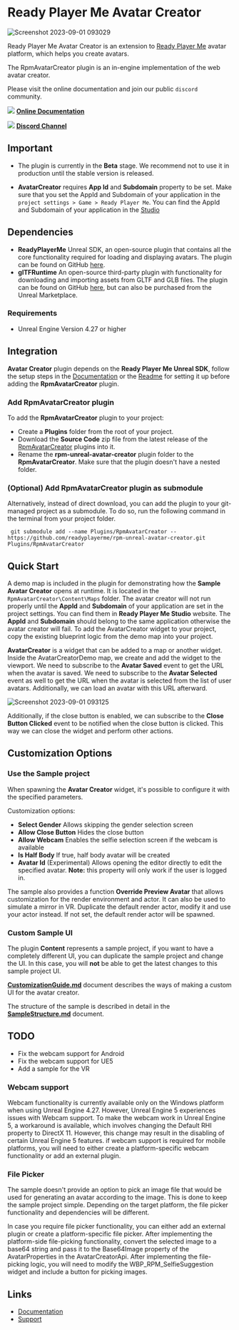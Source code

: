 # Ready Player Me Avatar Creator

![Screenshot 2023-09-01 093029](https://github.com/readyplayerme/rpm-unreal-avatar-creator/assets/3124894/41f339cf-8254-47e6-a0f8-d1338870ee64)

Ready Player Me Avatar Creator is an extension to [Ready Player Me](https://readyplayer.me/) avatar platform, which helps you create avatars.

The RpmAvatarCreator plugin is an in-engine implementation of the web avatar creator.

Please visit the online documentation and join our public `discord` community.

![](https://i.imgur.com/zGamwPM.png) **[Online Documentation]( https://docs.readyplayer.me/ready-player-me/integration-guides/unreal-sdk )**

![](https://i.imgur.com/FgbNsPN.png) **[Discord Channel]( https://discord.gg/9veRUu2 )**

## Important

- The plugin is currently in the **Beta** stage. We recommend not to use it in production until the stable version is released.

- **AvatarCreator** requires **App Id** and **Subdomain** property to be set.
  Make sure that you set the AppId and Subdomain of your application in the `project settings > Game > Ready Player Me`.
  You can find the AppId and Subdomain of your application in the [Studio](https://studio.readyplayer.me/applications)

## Dependencies
- **ReadyPlayerMe** Unreal SDK, an open-source plugin that contains all the core functionality required for loading and displaying avatars.
  The plugin can be found on GitHub [here](https://github.com/readyplayerme/rpm-unreal-sdk).
- **glTFRuntime** An open-source third-party plugin with functionality for downloading and importing assets from GLTF and GLB files.
  The plugin can be found on GitHub [here](https://github.com/rdeioris/glTFRuntime), but can also be purchased from the Unreal Marketplace.

### Requirements

- Unreal Engine Version 4.27 or higher

## Integration

**Avatar Creator** plugin depends on the **Ready Player Me Unreal SDK**, follow the setup steps in the [Documentation](https://docs.readyplayer.me/ready-player-me/integration-guides/unreal-engine/quickstart) or the [Readme](https://github.com/readyplayerme/rpm-unreal-sdk/blob/master/README.md) for setting it up before adding the **RpmAvatarCreator** plugin.

### Add RpmAvatarCreator plugin

To add the **RpmAvatarCreator** plugin to your project:
 - Create a **Plugins** folder from the root of your project.
 - Download the **Source Code** zip file from the latest release of the [RpmAvatarCreator](https://github.com/readyplayerme/rpm-unreal-avatar-creator.git) plugins into it.
 - Rename the **rpm-unreal-avatar-creator** plugin folder to the **RpmAvatarCreator**. Make sure that the plugin doesn't have a nested folder.

### (Optional) Add RpmAvatarCreator plugin as submodule
Alternatively, instead of direct download, you can add the plugin to your git-managed project as a submodule.
To do so, run the following command in the terminal from your project folder.
  ```
   git submodule add --name Plugins/RpmAvatarCreator -- https://github.com/readyplayerme/rpm-unreal-avatar-creator.git Plugins/RpmAvatarCreator
  ```

## Quick Start

A demo map is included in the plugin for demonstrating how the **Sample Avatar Creator** opens at runtime. It is located in the `RpmAvatarCreator\Content\Maps` folder.
The avatar creator will not run properly until the **AppId** and **Subdomain** of your application are set in the project settings. You can find them in **Ready Player Me Studio** website.
The **AppId** and **Subdomain** should belong to the same application otherwise the avatar creator will fail.
To add the AvatarCreator widget to your project, copy the existing blueprint logic from the demo map into your project.

**AvatarCreator** is a widget that can be added to a map or another widget.
Inside the AvatarCreatorDemo map, we create and add the widget to the viewport.
We need to subscribe to the **Avatar Saved** event to get the URL when the avatar is saved.
We need to subscribe to the **Avatar Selected** event as well to get the URL when the avatar is selected from the list of user avatars.
Additionally, we can load an avatar with this URL afterward.

![Screenshot 2023-09-01 093125](https://github.com/readyplayerme/rpm-unreal-avatar-creator/assets/3124894/7ff6f026-a4ab-4149-bfd4-16b255d9b079)

Additionally, if the close button is enabled, we can subscribe to the **Close Button Clicked** event to be notified when the close button is clicked.
This way we can close the widget and perform other actions.

## Customization Options

### Use the Sample project
When spawning the **Avatar Creator** widget, it's possible to configure it with the specified parameters.

Customization options:
 - **Select Gender** Allows skipping the gender selection screen
 - **Allow Close Button** Hides the close button
 - **Allow Webcam** Enables the selfie selection screen if the webcam is available
 - **Is Half Body** If true, half body avatar will be created
 - **Avatar Id** (Experimental) Allows opening the editor directly to edit the specified avatar. **Note:** this property will only work if the user is logged in.

The sample also provides a function **Override Preview Avatar** that allows customization for the render environment and actor.
It can also be used to simulate a mirror in VR. Duplicate the default render actor, modify it and use your actor instead.
If not set, the default render actor will be spawned.

### Custom Sample UI
The plugin **Content** represents a sample project, if you want to have a completely different UI, you can duplicate the sample project and change the UI.
In this case, you will **not** be able to get the latest changes to this sample project UI.

[**CustomizationGuide.md**](Documentation/CustomizationGuide.md) document describes the ways of making a custom UI for the avatar creator.

The structure of the sample is described in detail in the [**SampleStructure.md**](Documentation/SampleStructure.md) document.

## TODO

- Fix the webcam support for Android
- Fix the webcam support for UE5
- Add a sample for the VR

### Webcam support
Webcam functionality is currently available only on the Windows platform when using Unreal Engine 4.27.
However, Unreal Engine 5 experiences issues with Webcam support. To make the webcam work in Unreal Engine 5, a workaround is available, which involves changing the Default RHI property to DirectX 11. However, this change may result in the disabling of certain Unreal Engine 5 features.
if webcam support is required for mobile platforms, you will need to either create a platform-specific webcam functionality or add an external plugin.

### File Picker
The sample doesn't provide an option to pick an image file that would be used for generating an avatar according to the image. This is done to keep the sample project simple.
Depending on the target platform, the file picker functionality and dependencies will be different.

In case you require file picker functionality, you can either add an external plugin or create a platform-specific file picker.
After implementing the platform-side file-picking functionality, convert the selected image to a base64 string and pass it to the Base64Image property of the AvatarProperties in the AvatarCreatorApi.
After implementing the file-picking logic, you will need to modify the WBP_RPM_SelfieSuggestion widget and include a button for picking images.

## Links
- [Documentation](https://docs.readyplayer.me/ready-player-me/integration-guides/unreal-engine)
- [Support](https://docs.readyplayer.me/ready-player-me/integration-guides/unreal-engine/troubleshooting)
